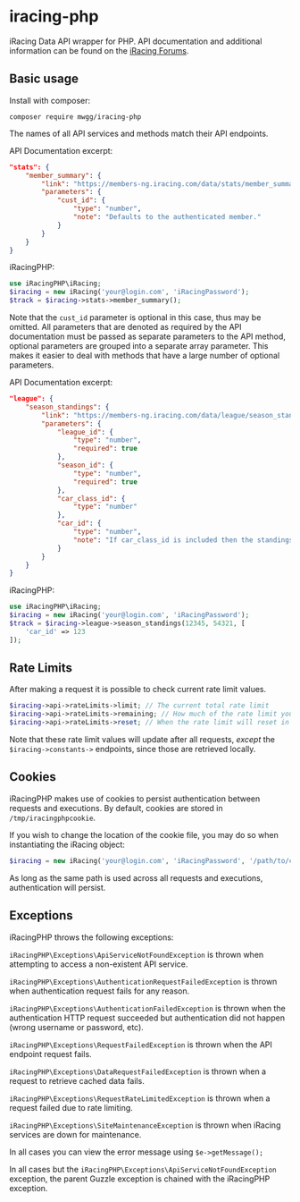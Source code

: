 # iracing-php
iRacing Data API wrapper for PHP. API documentation and additional information can be found on the [iRacing Forums](https://forums.iracing.com/discussion/15068/general-availability-of-data-api/p1).

## Basic usage

Install with composer:
```
composer require mwgg/iracing-php
```
The names of all API services and methods match their API endpoints.

API Documentation excerpt:
```json
"stats": {
    "member_summary": {
        "link": "https://members-ng.iracing.com/data/stats/member_summary",
        "parameters": {
            "cust_id": {
                "type": "number",
                "note": "Defaults to the authenticated member."
            }
        }
    }
}
```
iRacingPHP:
```php
use iRacingPHP\iRacing;
$iracing = new iRacing('your@login.com', 'iRacingPassword');
$track = $iracing->stats->member_summary();
```
Note that the `cust_id` parameter is optional in this case, thus may be omitted. All parameters that are denoted as required by the API documentation must be passed as separate parameters to the API method, optional parameters are grouped into a separate array parameter. This makes it easier to deal with methods that have a large number of optional parameters.

API Documentation excerpt:
```json
"league": {
    "season_standings": {
        "link": "https://members-ng.iracing.com/data/league/season_standings",
        "parameters": {
            "league_id": {
                "type": "number",
                "required": true
            },
            "season_id": {
                "type": "number",
                "required": true
            },
            "car_class_id": {
                "type": "number"
            },
            "car_id": {
                "type": "number",
                "note": "If car_class_id is included then the standings are for the car in that car class, otherwise they are for the car across car classes."
            }
        }
    }
}
```
iRacingPHP:
```php
use iRacingPHP\iRacing;
$iracing = new iRacing('your@login.com', 'iRacingPassword');
$track = $iracing->league->season_standings(12345, 54321, [
    'car_id' => 123
]);
```

## Rate Limits
After making a request it is possible to check current rate limit values.
```php
$iracing->api->rateLimits->limit; // The current total rate limit
$iracing->api->rateLimits->remaining; // How much of the rate limit you have remaining
$iracing->api->rateLimits->reset; // When the rate limit will reset in epoch timestamp
```
Note that these rate limit values will update after all requests, *except* the `$iracing->constants->` endpoints, since those are retrieved locally.

## Cookies
iRacingPHP makes use of cookies to persist authentication between requests and executions. By default, cookies are stored in `/tmp/iracingphpcookie`.

If you wish to change the location of the cookie file, you may do so when instantiating the iRacing object:

```php
$iracing = new iRacing('your@login.com', 'iRacingPassword', '/path/to/cookies');
```

As long as the same path is used across all requests and executions, authentication will persist.

## Exceptions
iRacingPHP throws the following exceptions:

`iRacingPHP\Exceptions\ApiServiceNotFoundException` is thrown when attempting to access a non-existent API service.

`iRacingPHP\Exceptions\AuthenticationRequestFailedException` is thrown when authentication request fails for any reason.

`iRacingPHP\Exceptions\AuthenticationFailedException` is thrown when the authentication HTTP request succeeded but authentication did not happen (wrong username or password, etc).

`iRacingPHP\Exceptions\RequestFailedException` is thrown when the API endpoint request fails.

`iRacingPHP\Exceptions\DataRequestFailedException` is thrown when a request to retrieve cached data fails.

`iRacingPHP\Exceptions\RequestRateLimitedException` is thrown when a request failed due to rate limiting.

`iRacingPHP\Exceptions\SiteMaintenanceException` is thrown when iRacing services are down for maintenance.

In all cases you can view the error message using `$e->getMessage();`

In all cases but the `iRacingPHP\Exceptions\ApiServiceNotFoundException` exception, the parent Guzzle exception is chained with the iRacingPHP exception.
